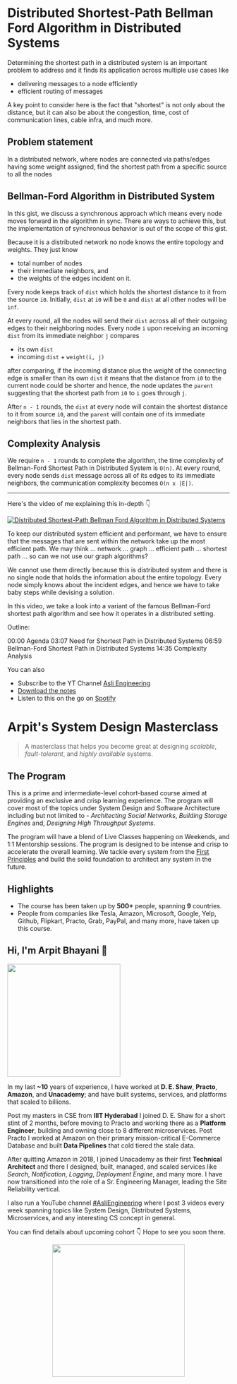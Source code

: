Distributed Shortest-Path Bellman Ford Algorithm in Distributed Systems
===


Determining the shortest path in a distributed system is an important problem to address and it finds its application across multiple use cases like

- delivering messages to a node efficiently
- efficient routing of messages

A key point to consider here is the fact that "shortest" is not only about the distance, but it can also be about the congestion, time, cost of communication lines, cable infra, and much more.

## Problem statement

In a distributed network, where nodes are connected via paths/edges having some weight assigned, find the shortest path from a specific source to all the nodes

## Bellman-Ford Algorithm in Distributed System

In this gist, we discuss a synchronous approach which means every node moves forward in the algorithm in sync. There are ways to achieve this, but the implementation of synchronous behavior is out of the scope of this gist.

Because it is a distributed network no node knows the entire topology and weights. They just know

- total number of nodes
- their immediate neighbors, and
- the weights of the edges incident on it.

Every node keeps track of `dist` which holds the shortest distance to it from the source `i0`. Initially, `dist` at `i0` will be `0` and `dist` at all other nodes will be `inf`.

At every round, all the nodes will send their `dist` across all of their outgoing edges to their neighboring nodes. Every node `i` upon receiving an incoming `dist` from its immediate neighbor `j` compares

- its own `dist`
- incoming `dist` + `weight(i, j)`

after comparing, if the incoming distance plus the weight of the connecting edge is smaller than its own `dist` it means that the distance from `i0` to the current node could be shorter and hence, the node updates the `parent` suggesting that the shortest path from `i0` to `i` goes through `j`.

After `n - 1` rounds, the `dist` at every node will contain the shortest distance to it from source `i0`, and the `parent` will contain one of its immediate neighbors that lies in the shortest path.

## Complexity Analysis

We require `n - 1` rounds to complete the algorithm, the time complexity of Bellman-Ford Shortest Path in Distributed System is `O(n)`. At every round, every node sends `dist` message across all of its edges to its immediate neighbors, the communication complexity becomes `O(n x |E|)`.
<hr />


<p>Here's the video of me explaining this in-depth 👇‍</p>

[![Distributed Shortest-Path Bellman Ford Algorithm in Distributed Systems](https://i.ytimg.com/vi/tV3EQNgpZKI/mqdefault.jpg)](https://www.youtube.com/watch?v=tV3EQNgpZKI)

To keep our distributed system efficient and performant, we have to ensure that the messages that are sent within the network take up the most efficient path. We may think ... network ... graph ... efficient path ... shortest path ... so can we not use our graph algorithms?

We cannot use them directly because this is distributed system and there is no single node that holds the information about the entire topology. Every node simply knows about the incident edges, and hence we have to take baby steps while devising a solution.

In this video, we take a look into a variant of the famous Bellman-Ford shortest path algorithm and see how it operates in a distributed setting.

Outline:

00:00 Agenda
03:07 Need for Shortest Path in Distributed Systems
06:59 Bellman-Ford Shortest Path in Distributed Systems
14:35 Complexity Analysis

You can also
 - Subscribe to the YT Channel [Asli Engineering](https://youtube.com/c/ArpitBhayani)
 - [Download the notes](https://drive.google.com/file/d/1IG1MdH-DALxcbx3rtZ25KHxUwSbrwTfo/view?usp=sharing)
 - Listen to this on the go on [Spotify](https://open.spotify.com/show/7qMoamm2iZQrsPVm6IQLoD)

# Arpit's System Design Masterclass

> A masterclass that helps you become great at designing _scalable_, _fault-tolerant_, and _highly available_ systems.

## The Program

This is a prime and intermediate-level cohort-based course aimed at providing an exclusive and crisp learning experience. The program will cover most of the topics under System Design and Software Architecture including but not limited to - _Architecting Social Networks_, _Building Storage Engines_ and, _Designing High Throughput Systems_.

The program will have a blend of Live Classes happening on Weekends, and 1:1 Mentorship sessions. The program is designed to be intense and crisp to accelerate the overall learning. We tackle every system from the [First Principles](https://en.wikipedia.org/wiki/First_principle) and build the solid foundation to architect any system in the future.


## Highlights

 - The course has been taken up by __500+__ people, spanning __9__ countries.
 - People from companies like Tesla, Amazon, Microsoft, Google, Yelp, Github, Flipkart, Practo, Grab, PayPal, and many more, have taken up this course.


## Hi, I'm Arpit Bhayani 👋

<img width="256px" src="https://edge.arpitbhayani.me/img/arpit.jpg" />

In my last **~10** years of experience, I have worked at **D. E. Shaw**, **Practo**, **Amazon**, and **Unacademy**; and have built systems, services, and platforms that scaled to billions.

Post my masters in CSE from **IIIT Hyderabad** I joined D. E. Shaw for a short stint of 2 months, before moving to Practo and working there as a **Platform Engineer**, building and owning close to 8 different microservices. Post Practo I worked at Amazon on their primary mission-critical E-Commerce Database and built **Data Pipelines** that cold tiered the stale data.

After quitting Amazon in 2018, I joined Unacademy as their first **Technical Architect** and there I designed, built, managed, and scaled services like _Search_, _Notification_, _Logging_, _Deployment Engine_, and many more. I have now transitioned into the role of a Sr. Engineering Manager, leading the Site Reliability vertical.

I also run a YouTube channel [#AsliEngineering](https://www.youtube.com/c/ArpitBhayani) where I post 3 videos every week spanning topics like System Design, Distributed Systems, Microservices, and any interesting CS concept in general.

You can find details about upcoming cohort 👇‍ Hope to see you soon there.

<center>
<a target="_blank" href="https://arpitbhayani.me/masterclass">
<img src="https://user-images.githubusercontent.com/4745789/137859181-d4499cf4-ce65-4466-8b88-a078ece0f081.PNG" width="300px" />
</a>
</center>